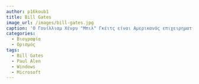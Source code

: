 ```yaml
---
author: p16koub1
title: Bill Gates
image_url: /images/bill-gates.jpg
caption: 'Ο Γουίλλιαμ Χένρυ "Μπιλ" Γκέιτς είναι Αμερικανός επιχειρηματίας, φιλάνθρωπος, επενδυτής, προγραμματιστής υπολογιστών, και εφευρέτης. Το 1975, ο Γκέιτς και ο Πολ Άλεν συνίδρυσαν την εταιρεία Microsoft, η οποία εξελίχτηκε στην μεγαλύτερη εταιρεία λογισμικού για ηλεκτρονικούς υπολογιστές παγκοσμίως.'
categories:
  - Βιογραφία 
  - Ορισμός 
tags:
  - Bill Gates
  - Paul Alen
  - Windows
  - Microsoft
---
```


